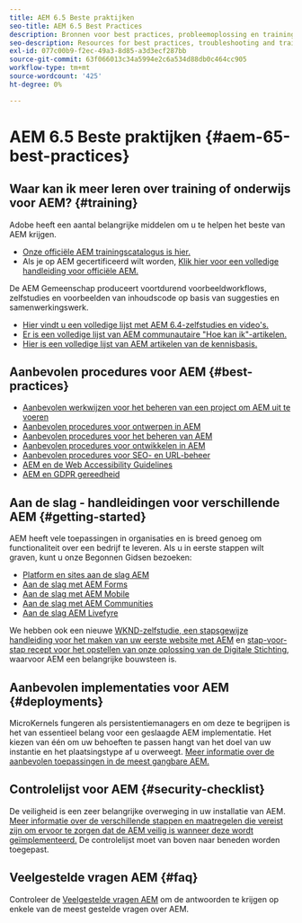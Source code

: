```yaml
---
title: AEM 6.5 Beste praktijken
seo-title: AEM 6.5 Best Practices
description: Bronnen voor best practices, probleemoplossing en training voor AEM 6.5
seo-description: Resources for best practices, troubleshooting and training for AEM 6.5
exl-id: 077c00b9-f2ec-49a3-8d85-a3d3ecf287bb
source-git-commit: 63f066013c34a5994e2c6a534d88db0c464cc905
workflow-type: tm+mt
source-wordcount: '425'
ht-degree: 0%

---
```


# AEM 6.5 Beste praktijken {#aem-65-best-practices}

## Waar kan ik meer leren over training of onderwijs voor AEM? {#training}

Adobe heeft een aantal belangrijke middelen om u te helpen het beste van AEM krijgen.

* [Onze officiële AEM trainingscatalogus is hier.](https://training.adobe.com/training/current-courses.html#solution=adobeExperienceManager&amp;p=1)
* Als je op AEM gecertificeerd wilt worden, [Klik hier voor een volledige handleiding voor officiële AEM.](https://training.adobe.com/certification/exams.html#p=1&amp;solution=adobeExperienceManager)

De AEM Gemeenschap produceert voortdurend voorbeeldworkflows, zelfstudies en voorbeelden van inhoudscode op basis van suggesties en samenwerkingswerk.

* [Hier vindt u een volledige lijst met AEM 6.4-zelfstudies en video&#39;s.](https://helpx.adobe.com/experience-manager/kt/index/aem-6-5-videos.html)
* [Er is een volledige lijst van AEM communautaire &quot;Hoe kan ik&quot;-artikelen.](https://helpx.adobe.com/experience-manager/topics/how-to.html)
* [Hier is een volledige lijst van AEM artikelen van de kennisbasis.](https://helpx.adobe.com/experience-manager/kb/index/full_kb_list.html)

## Aanbevolen procedures voor AEM {#best-practices}

* [Aanbevolen werkwijzen voor het beheren van een project om AEM uit te voeren](/help/managing/best-practices.md)
* [Aanbevolen procedures voor ontwerpen in AEM](/help/sites-authoring/best-practices.md)
* [Aanbevolen procedures voor het beheren van AEM](/help/sites-administering/administer-best-practices.md)
* [Aanbevolen procedures voor ontwikkelen in AEM](/help/sites-developing/best-practices.md)
* [Aanbevolen procedures voor SEO- en URL-beheer](/help/managing/seo-and-url-management.md)
* [AEM en de Web Accessibility Guidelines](/help/managing/web-accessibility.md)
* [AEM en GDPR gereedheid](/help/managing/data-protection-and-privacy.md)

## Aan de slag - handleidingen voor verschillende AEM {#getting-started}

AEM heeft vele toepassingen in organisaties en is breed genoeg om functionaliteit over een bedrijf te leveren. Als u in eerste stappen wilt graven, kunt u onze Begonnen Gidsen bezoeken:

* [Platform en sites aan de slag AEM](/help/sites-deploying/deploy.md#getting-started)
* [Aan de slag met AEM Forms](/help/forms/using/introduction-aem-forms.md)
* [Aan de slag met AEM Mobile](/help/mobile/getting-started-aem-mobile.md)
* [Aan de slag met AEM Communities](/help/communities/getting-started.md)
* [Aan de slag AEM Livefyre](https://answers.livefyre.com/developers/getting-started/)

We hebben ook een nieuwe [WKND-zelfstudie, een stapsgewijze handleiding voor het maken van uw eerste website met AEM](https://experienceleague.adobe.com/docs/experience-manager-learn/getting-started-wknd-tutorial-develop/overview.html) en [stap-voor-stap recept voor het opstellen van onze oplossing van de Digitale Stichting](https://helpx.adobe.com/marketing-cloud/how-to/digital-foundation.html), waarvoor AEM een belangrijke bouwsteen is.

## Aanbevolen implementaties voor AEM {#deployments}

MicroKernels fungeren als persistentiemanagers en om deze te begrijpen is het van essentieel belang voor een geslaagde AEM implementatie. Het kiezen van één om uw behoeften te passen hangt van het doel van uw instantie en het plaatsingstype af u overweegt. [Meer informatie over de aanbevolen toepassingen in de meest gangbare AEM.](/help/sites-deploying/recommended-deploys.md)

## Controlelijst voor AEM {#security-checklist}

De veiligheid is een zeer belangrijke overweging in uw installatie van AEM. [Meer informatie over de verschillende stappen en maatregelen die vereist zijn om ervoor te zorgen dat de AEM veilig is wanneer deze wordt geïmplementeerd.](/help/sites-administering/security-checklist.md) De controlelijst moet van boven naar beneden worden toegepast.

## Veelgestelde vragen AEM {#faq}

Controleer de [Veelgestelde vragen AEM](/help/sites-administering/aem-faqs.md) om de antwoorden te krijgen op enkele van de meest gestelde vragen over AEM.
